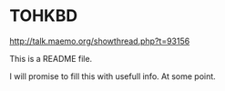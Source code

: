 # TOHKBD
http://talk.maemo.org/showthread.php?t=93156

This is a README file.

I will promise to fill this with usefull info. At some point.
